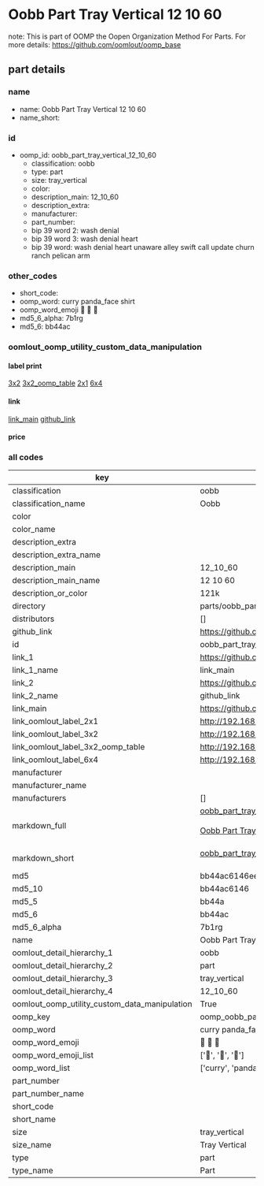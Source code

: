 # Oobb Part Tray Vertical 12 10 60  

note: This is part of OOMP the Oopen Organization Method For Parts. For more details: https://github.com/oomlout/oomp_base

##  part details





### name
* name: Oobb Part Tray Vertical 12 10 60
* name_short: 
### id
* oomp_id: oobb_part_tray_vertical_12_10_60
  * classification: oobb
  * type: part
  * size: tray_vertical
  * color: 
  * description_main: 12_10_60
  * description_extra: 
  * manufacturer: 
  * part_number: 
  * bip 39 word 2: wash denial
  * bip 39 word 3: wash denial heart
  * bip 39 word: wash denial heart unaware alley swift call update churn ranch pelican arm

### other_codes
* short_code: 
* oomp_word: curry panda_face shirt
* oomp_word_emoji :curry: :panda_face: :shirt:
* md5_6_alpha: 7b1rg
* md5_6: bb44ac






### oomlout_oomp_utility_custom_data_manipulation
#### label print
[3x2](http://192.168.1.245:1112/?label=oomp%207b1rg)
[3x2_oomp_table](http://192.168.1.107:1112/?label=oomp%207b1rg)
[2x1](http://192.168.1.242:1112/?label=oomp%207b1rg)
[6x4](http://192.168.1.55:1112/?label=oomp%207b1rg)    

#### link

[link_main](https://github.com/oomlout/oomlout_oomp_current_version_messy/tree/main/parts/oobb_part_tray_vertical_12_10_60) [github_link](https://github.com/oomlout/oomlout_oomp_part_src/tree/main/parts/oobb_part_tray_vertical_12_10_60)                             

#### price







### all codes 
| key | value |  
| --- | --- |  
| classification | oobb |  
| classification_name | Oobb |  
| color |  |  
| color_name |  |  
| description_extra |  |  
| description_extra_name |  |  
| description_main | 12_10_60 |  
| description_main_name | 12 10 60 |  
| description_or_color | 121k |  
| directory | parts/oobb_part_tray_vertical_12_10_60 |  
| distributors | [] |  
| github_link | https://github.com/oomlout/oomlout_oomp_part_src/tree/main/parts/oobb_part_tray_vertical_12_10_60 |  
| id | oobb_part_tray_vertical_12_10_60 |  
| link_1 | https://github.com/oomlout/oomlout_oomp_current_version_messy/tree/main/parts/oobb_part_tray_vertical_12_10_60 |  
| link_1_name | link_main |  
| link_2 | https://github.com/oomlout/oomlout_oomp_part_src/tree/main/parts/oobb_part_tray_vertical_12_10_60 |  
| link_2_name | github_link |  
| link_main | https://github.com/oomlout/oomlout_oomp_current_version_messy/tree/main/parts/oobb_part_tray_vertical_12_10_60 |  
| link_oomlout_label_2x1 | http://192.168.1.242:1112/?label=oomp%207b1rg |  
| link_oomlout_label_3x2 | http://192.168.1.245:1112/?label=oomp%207b1rg |  
| link_oomlout_label_3x2_oomp_table | http://192.168.1.107:1112/?label=oomp%207b1rg |  
| link_oomlout_label_6x4 | http://192.168.1.55:1112/?label=oomp%207b1rg |  
| manufacturer |  |  
| manufacturer_name |  |  
| manufacturers | [] |  
| markdown_full | [oobb_part_tray_vertical_12_10_60](https://github.com/oomlout/oomlout_oomp_current_version_messy/tree/main/parts/oobb_part_tray_vertical_12_10_60)<br>[](https://github.com/oomlout/oomlout_oomp_current_version_messy/tree/main/parts/oobb_part_tray_vertical_12_10_60)<br>[Oobb Part Tray Vertical 12 10 60](https://github.com/oomlout/oomlout_oomp_current_version_messy/tree/main/parts/oobb_part_tray_vertical_12_10_60)<br><br> |  
| markdown_short | [oobb_part_tray_vertical_12_10_60](https://github.com/oomlout/oomlout_oomp_current_version_messy/tree/main/parts/oobb_part_tray_vertical_12_10_60)<br><br> |  
| md5 | bb44ac6146ee840f6f034ec6d48e9fbb |  
| md5_10 | bb44ac6146 |  
| md5_5 | bb44a |  
| md5_6 | bb44ac |  
| md5_6_alpha | 7b1rg |  
| name | Oobb Part Tray Vertical 12 10 60 |  
| oomlout_detail_hierarchy_1 | oobb |  
| oomlout_detail_hierarchy_2 | part |  
| oomlout_detail_hierarchy_3 | tray_vertical |  
| oomlout_detail_hierarchy_4 | 12_10_60 |  
| oomlout_oomp_utility_custom_data_manipulation | True |  
| oomp_key | oomp_oobb_part_tray_vertical_12_10_60 |  
| oomp_word | curry panda_face shirt |  
| oomp_word_emoji | :curry: :panda_face: :shirt: |  
| oomp_word_emoji_list | [':curry:', ':panda_face:', ':shirt:'] |  
| oomp_word_list | ['curry', 'panda_face', 'shirt'] |  
| part_number |  |  
| part_number_name |  |  
| short_code |  |  
| short_name |  |  
| size | tray_vertical |  
| size_name | Tray Vertical |  
| type | part |  
| type_name | Part |  
